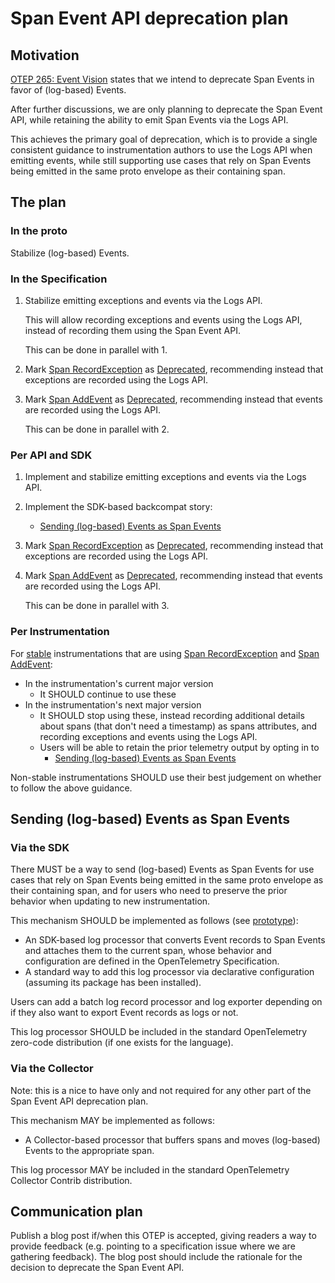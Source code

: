 # Span Event API deprecation plan

## Motivation

[OTEP 265: Event Vision](0265-event-vision.md) states that we intend to
deprecate Span Events in favor of (log-based) Events.

After further discussions, we are only planning to deprecate the Span Event
API, while retaining the ability to emit Span Events via the Logs API.

This achieves the primary goal of deprecation, which is to provide a single
consistent guidance to instrumentation authors to use the Logs API when
emitting events, while still supporting use cases that rely on Span Events
being emitted in the same proto envelope as their containing span.

## The plan

### In the proto

Stabilize (log-based) Events.

### In the Specification

1. Stabilize emitting exceptions and events via the Logs API.

   This will allow recording exceptions and events using the Logs API,
   instead of recording them using the Span Event API.

   This can be done in parallel with 1.

2. Mark [Span RecordException](../specification/trace/api.md#record-exception)
   as [Deprecated](../specification/document-status.md#lifecycle-status),
   recommending instead that exceptions are recorded using the Logs API.

3. Mark [Span AddEvent](../specification/trace/api.md#add-events)
   as [Deprecated](../specification/document-status.md#lifecycle-status),
   recommending instead that events are recorded using the Logs API.

   This can be done in parallel with 2.

### Per API and SDK

1. Implement and stabilize emitting exceptions and events via the Logs API.

2. Implement the SDK-based backcompat story:

   - [Sending (log-based) Events as Span Events](#via-the-sdk)

3. Mark
   [Span RecordException](../specification/trace/api.md#record-exception)
   as [Deprecated](../specification/document-status.md#lifecycle-status),
   recommending instead that exceptions are recorded using the Logs API.

4. Mark [Span AddEvent](../specification/trace/api.md#add-events)
   as [Deprecated](../specification/document-status.md#lifecycle-status),
   recommending instead that events are recorded using the Logs API.

   This can be done in parallel with 3.

### Per Instrumentation

For [stable](../specification/versioning-and-stability.md#stable)
instrumentations that are using
[Span RecordException](../specification/trace/api.md#record-exception)
and [Span AddEvent](../specification/trace/api.md#add-events):

- In the instrumentation's current major version
  - It SHOULD continue to use these
- In the instrumentation's next major version
  - It SHOULD stop using these,
    instead recording additional details about spans (that don't need a timestamp)
    as spans attributes,
    and recording exceptions and events using the Logs API.
  - Users will be able to retain the prior telemetry output by opting in to
    - [Sending (log-based) Events as Span Events](#sending-log-based-events-as-span-events)

Non-stable instrumentations SHOULD use their best judgement on whether to follow
the above guidance.

## Sending (log-based) Events as Span Events

### Via the SDK

There MUST be a way to send (log-based) Events as Span Events
for use cases that rely on Span Events being emitted in the
same proto envelope as their containing span, and for users
who need to preserve the prior behavior when updating to
new instrumentation.

This mechanism SHOULD be implemented as follows (see
[prototype](https://github.com/open-telemetry/opentelemetry-java-contrib/blob/80adbe1cf8de647afa32c68f921aef2bbd4dfd71/processors/README.md#event-to-spanevent-bridge)):

- An SDK-based log processor that converts Event records to Span Events
  and attaches them to the current span, whose behavior and configuration
  are defined in the OpenTelemetry Specification.
- A standard way to add this log processor via declarative configuration
  (assuming its package has been installed).

Users can add a batch log record processor and log exporter depending on
if they also want to export Event records as logs or not.

This log processor SHOULD be included in the standard
OpenTelemetry zero-code distribution (if one exists for the language).

### Via the Collector

Note: this is a nice to have only and not required for any other part
of the Span Event API deprecation plan.

This mechanism MAY be implemented as follows:

- A Collector-based processor that buffers spans and moves (log-based)
  Events to the appropriate span.

This log processor MAY be included in the standard
OpenTelemetry Collector Contrib distribution.

## Communication plan

Publish a blog post if/when this OTEP is accepted, giving readers a way to
provide feedback (e.g. pointing to a specification issue where we are
gathering feedback). The blog post should include the rationale for the
decision to deprecate the Span Event API.
